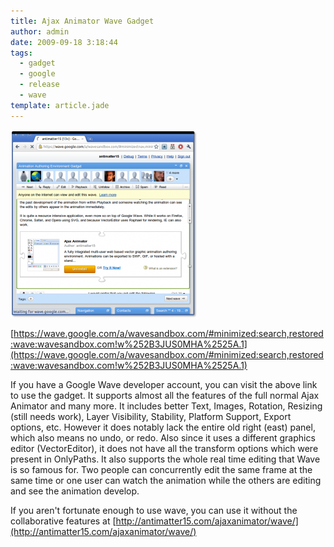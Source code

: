 ```yaml
---
title: Ajax Animator Wave Gadget
author: admin
date: 2009-09-18 3:18:44
tags: 
  - gadget
  - google
  - release
  - wave
template: article.jade
---
```


[![](Screenshot1-298x300.png "Screenshot")](Screenshot1.png)

[https://wave.google.com/a/wavesandbox.com/#minimized:search,restored:wave:wavesandbox.com!w%252B3JUS0MHA%2525A.1](https://wave.google.com/a/wavesandbox.com/#minimized:search,restored:wave:wavesandbox.com!w%252B3JUS0MHA%2525A.1)

If you have a Google Wave developer account, you can visit the above link to use the gadget. It supports almost all the features of the full normal Ajax Animator and many more. It includes better Text, Images, Rotation, Resizing (still needs work), Layer Visibility, Stability, Platform Support, Export options, etc. However it does notably lack the entire old right (east) panel, which also means no undo, or redo. Also since it uses a different graphics editor (VectorEditor), it does not have all the transform options which were present in OnlyPaths. It also supports the whole real time editing that Wave is so famous for. Two people can concurrently edit the same frame at the same time or one user can watch the animation while the others are editing and see the animation develop.

If you aren't fortunate enough to use wave, you can use it without the collaborative features at [http://antimatter15.com/ajaxanimator/wave/](http://antimatter15.com/ajaxanimator/wave/)
